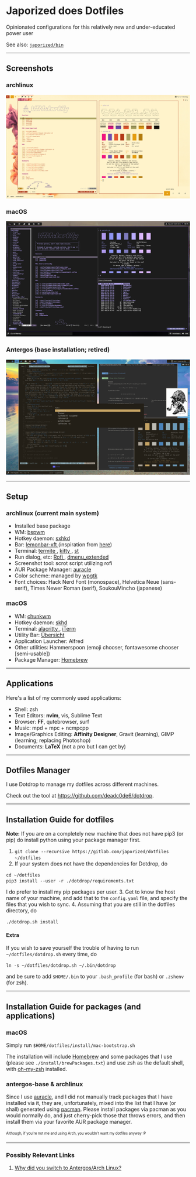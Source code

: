 # Japorized does Dotfiles
Opinionated configurations for this relatively new and under-educated power user

See also: [`japorized/bin`](https://gitlab.com/japorized/bin)

---

## Screenshots

### archlinux

![archlinux scrot](/screenshots/archlinux.png?raw=true "archlinux Screenshot")

### macOS

![macOS scrot](/screenshots/macos-2018nov24.png?raw=true "macOS Screenshot")

### Antergos (base installation; retired)

![antergos-base scrot](/screenshots/antergos-base.png?raw=true "antergos-base")

---

## Setup

### archlinux (current main system)

* Installed base package
* WM: [ bspwm ](https://github.com/baskerville/bspwm)
* Hotkey daemon: [ sxhkd ](https://github.com/baskerville/sxhkd)
* Bar: [ lemonbar-xft ](https://github.com/krypt-n/bar) (inspiration from [here](https://www.reddit.com/r/unixporn/comments/6g5vx0/windowchef_comfy/))
* Terminal: [ termite ](https://github.com/thestinger/termite/), [ kitty ](https://github.com/kovidgoyal/kitty), [ st ](https://suckless.org)
* Run dialog, etc: [ Rofi ](https://github.com/DaveDavenport/rofi), [ dmenu_extended ](https://github.com/MarkHedleyJones/dmenu-extended)
* Screenshot tool: scrot script utilizing rofi
* AUR Package Manager: [ auracle ](https://github.com/falconindy/auracle)
* Color scheme: managed by [wpgtk](https://github.com/deviantfero/wpgtk)
* Font choices: Hack Nerd Font (monospace), Helvetica Neue (sans-serif), Times Newer Roman (serif), SoukouMincho (japanese)

### macOS

* WM: [ chunkwm ](https://github.com/koekeishiya/chunkwm)
* Hotkey daemon: [ skhd ](https://github.com/koekeishiya/skhd)
* Terminal: [ alacritty ](https://gitlab.com/jwilm/alacritty), [ iTerm ](https://iterm2.com/)
* Utility Bar: [ Übersicht ](http://tracesof.net/uebersicht/)
* Application Launcher: Alfred
* Other utilities: Hammerspoon (emoji chooser, fontawesome chooser [semi-usable])
* Package Manager: [ Homebrew ](https://brew.sh)

---

## Applications

Here's a list of my commonly used applications:

* Shell: zsh
* Text Editors: **nvim**, vis, Sublime Text
* Browser: **FF**, qutebrowser, surf
* Music: mpd + mpc + ncmpcpp
* Image/Graphics Editing: **Affinity Designer**, Gravit (learning), GIMP (learning; replacing Photoshop)
* Documents: **LaTeX** (not a pro but I can get by)

---

## Dotfiles Manager

I use Dotdrop to manage my dotfiles across different machines.

Check out the tool at https://github.com/deadc0de6/dotdrop.

---

## Installation Guide for dotfiles

**Note:** If you are on a completely new machine that does not have pip3 (or pip) do install python using your package manager first.

1. `git clone --recursive https://gitlab.com/japorized/dotfiles ~/dotfiles`
2. If your system does not have the dependencies for Dotdrop, do
  ```shell
  cd ~/dotfiles
  pip3 install --user -r ./dotdrop/requirements.txt
  ```
  I do prefer to install my pip packages per user.
3. Get to know the host name of your machine, and add that to the `config.yaml` file, and specify the files that you wish to sync.
4. Assuming that you are still in the dotfiles directory, do
  ```shell
  ./dotdrop.sh install
  ```

#### Extra
If you wish to save yourself the trouble of having to run `~/dotfiles/dotdrop.sh` every time, do
```shell
ln -s ~/dotfiles/dotdrop.sh ~/.bin/dotdrop
```
and be sure to add `$HOME/.bin` to your `.bash_profile` (for bash) or `.zshenv` (for zsh).

---

## Installation Guide for packages (and applications)

### macOS

Simply run `$HOME/dotfiles/install/mac-bootstrap.sh`

The installation will include [Homebrew](https://brew.sh) and some packages that I use (please see `./install/brewPackages.txt`) and use 
zsh as the default shell, with [oh-my-zsh](https://github.com/robbyrussell/oh-my-zsh) installed.
  
### antergos-base & archlinux

Since I use [auracle](https://aur.archlinux.org/packages/auracle-git/), and I did not manually track packages that I have installed via it, 
they are, unfortunately, mixed into the list that I have (or shall) generated using [pacman](https://wiki.archlinux.org/index.php/Pacman). 
Please install packages via pacman as you would normally do, and just cherry-pick those that throws errors, and then install them via 
your favorite AUR package manager.

<sub><sup>Although, if you're not me and using Arch, you wouldn't want my dotfiles anyway :P</sup></sub>

---

### Possibly Relevant Links

1. [Why did you switch to Antergos/Arch Linux?](https://japorized.gitlab.io/technical/2018/02/27/making-the-move-to-linux.html)
